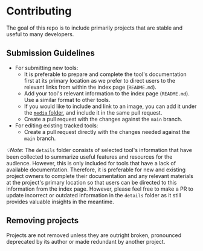 # Contributing

The goal of this repo is to include primarily projects that are stable and useful to many developers.

## Submission Guidelines

- For submitting new tools:
  - It is preferable to prepare and complete the tool's documentation first at its primary location as we prefer to direct users to the relevant links from within the index page (`README.md`).
  - Add your tool's relevant information to the index page (`README.md`). Use a similar format to other tools.
  - If you would like to include and link to an image, you can add it under the [`media` folder](./media/), and include it in the same pull request.
  - Create a pull request with the changes against the `main` branch.
- For editing existing tracked tools:
  - Create a pull request directly with the changes needed against the `main` branch.

_💡Note_: The `details` folder consists of selected tool's information that have been collected to summarize useful features and resources for the audience. However, this is only included for tools that have a lack of available documentation. Therefore, it is preferable for new and existing project owners to complete their documentation and any relevant materials at the project's primary location so that users can be directed to this information from the index page. However, please feel free to make a PR to update incorrect or outdated information in the `details` folder as it still provides valuable insights in the meantime.

## Removing projects

Projects are not removed unless they are outright broken, pronounced deprecated by its author or made redundant by another project.
